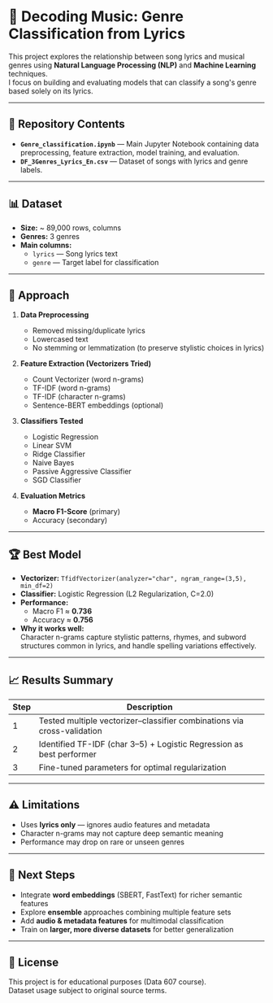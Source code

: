 # 🎵 Decoding Music: Genre Classification from Lyrics

This project explores the relationship between song lyrics and musical genres using **Natural Language Processing (NLP)** and **Machine Learning** techniques.  
I focus on building and evaluating models that can classify a song's genre based solely on its lyrics.

---

## 📂 Repository Contents

- **`Genre_classification.ipynb`** — Main Jupyter Notebook containing data preprocessing, feature extraction, model training, and evaluation.
- **`DF_3Genres_Lyrics_En.csv`** — Dataset of songs with lyrics and genre labels.

---

## 📊 Dataset
- **Size:** ~ 89,000 rows,  columns
- **Genres:** 3 genres
- **Main columns:**
  - `lyrics` — Song lyrics text
  - `genre` — Target label for classification

---

## 🧠 Approach

1. **Data Preprocessing**
   - Removed missing/duplicate lyrics
   - Lowercased text
   - No stemming or lemmatization (to preserve stylistic choices in lyrics)

2. **Feature Extraction (Vectorizers Tried)**
   - Count Vectorizer (word n-grams)
   - TF-IDF (word n-grams)
   - TF-IDF (character n-grams)
   - Sentence-BERT embeddings (optional)

3. **Classifiers Tested**
   - Logistic Regression
   - Linear SVM
   - Ridge Classifier
   - Naive Bayes
   - Passive Aggressive Classifier
   - SGD Classifier

4. **Evaluation Metrics**
   - **Macro F1-Score** (primary)
   - Accuracy (secondary)

---

## 🏆 Best Model

- **Vectorizer:** `TfidfVectorizer(analyzer="char", ngram_range=(3,5), min_df=2)`
- **Classifier:** Logistic Regression (L2 Regularization, C=2.0)
- **Performance:**
  - Macro F1 ≈ **0.736**
  - Accuracy ≈ **0.756**
- **Why it works well:**  
  Character n-grams capture stylistic patterns, rhymes, and subword structures common in lyrics, and handle spelling variations effectively.

---

## 📈 Results Summary

| Step | Description |
|------|-------------|
| 1 | Tested multiple vectorizer–classifier combinations via cross-validation |
| 2 | Identified TF-IDF (char 3–5) + Logistic Regression as best performer |
| 3 | Fine-tuned parameters for optimal regularization |

---

## ⚠️ Limitations

- Uses **lyrics only** — ignores audio features and metadata
- Character n-grams may not capture deep semantic meaning
- Performance may drop on rare or unseen genres

---

## 🚀 Next Steps

- Integrate **word embeddings** (SBERT, FastText) for richer semantic features
- Explore **ensemble** approaches combining multiple feature sets
- Add **audio & metadata features** for multimodal classification
- Train on **larger, more diverse datasets** for better generalization

---

## 📜 License

This project is for educational purposes (Data 607 course).  
Dataset usage subject to original source terms.



